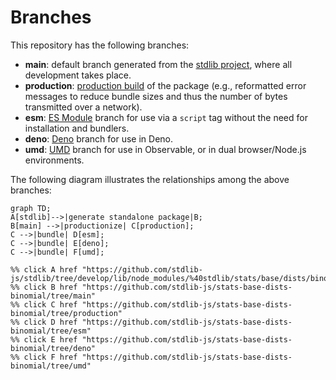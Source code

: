 <!--

@license Apache-2.0

Copyright (c) 2022 The Stdlib Authors.

Licensed under the Apache License, Version 2.0 (the "License");
you may not use this file except in compliance with the License.
You may obtain a copy of the License at

    http://www.apache.org/licenses/LICENSE-2.0

Unless required by applicable law or agreed to in writing, software
distributed under the License is distributed on an "AS IS" BASIS,
WITHOUT WARRANTIES OR CONDITIONS OF ANY KIND, either express or implied.
See the License for the specific language governing permissions and
limitations under the License.

-->

# Branches

This repository has the following branches:

-   **main**: default branch generated from the [stdlib project][stdlib-url], where all development takes place.
-   **production**: [production build][production-url] of the package (e.g., reformatted error messages to reduce bundle sizes and thus the number of bytes transmitted over a network).
-   **esm**: [ES Module][esm-url] branch for use via a `script` tag without the need for installation and bundlers.
-   **deno**: [Deno][deno-url] branch for use in Deno.
-   **umd**: [UMD][umd-url] branch for use in Observable, or in dual browser/Node.js environments.

The following diagram illustrates the relationships among the above branches:

```mermaid
graph TD;
A[stdlib]-->|generate standalone package|B;
B[main] -->|productionize| C[production];
C -->|bundle| D[esm];
C -->|bundle| E[deno];
C -->|bundle| F[umd];

%% click A href "https://github.com/stdlib-js/stdlib/tree/develop/lib/node_modules/%40stdlib/stats/base/dists/binomial"
%% click B href "https://github.com/stdlib-js/stats-base-dists-binomial/tree/main"
%% click C href "https://github.com/stdlib-js/stats-base-dists-binomial/tree/production"
%% click D href "https://github.com/stdlib-js/stats-base-dists-binomial/tree/esm"
%% click E href "https://github.com/stdlib-js/stats-base-dists-binomial/tree/deno"
%% click F href "https://github.com/stdlib-js/stats-base-dists-binomial/tree/umd"
```

[stdlib-url]: https://github.com/stdlib-js/stdlib/tree/develop/lib/node_modules/%40stdlib/stats/base/dists/binomial
[production-url]: https://github.com/stdlib-js/stats-base-dists-binomial/tree/production
[deno-url]: https://github.com/stdlib-js/stats-base-dists-binomial/tree/deno
[umd-url]: https://github.com/stdlib-js/stats-base-dists-binomial/tree/umd
[esm-url]: https://github.com/stdlib-js/stats-base-dists-binomial/tree/esm